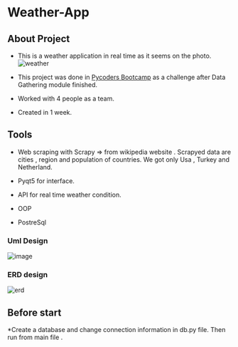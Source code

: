 # Weather-App

## About Project 

- This is a weather application in real time as it seems on the photo.
![weather](https://user-images.githubusercontent.com/70334899/151149140-821c0736-7029-4d75-9d32-c1902262e42a.PNG)


- This project was done in [Pycoders Bootcamp](https://github.com/pycoders-nl) as a challenge after Data Gathering module finished. 

- Worked with 4 people as a team.

- Created in 1 week.

## Tools 

- Web scraping with Scrapy => from wikipedia website . Scrapyed data are cities , region and population of countries. We got only Usa , Turkey and Netherland.

- Pyqt5 for interface. 

- API for real time weather condition.

- OOP

- PostreSql

### Uml Design

![image](https://user-images.githubusercontent.com/70334899/150205450-e3c24971-291d-40fc-bd34-f95a804ada63.png)

### ERD design

![erd](https://user-images.githubusercontent.com/70334899/150205576-a038c134-9545-45c7-95be-fefb7aef939f.jpeg)


## Before start 

*Create a database and change connection information in db.py file. Then run from main file .
